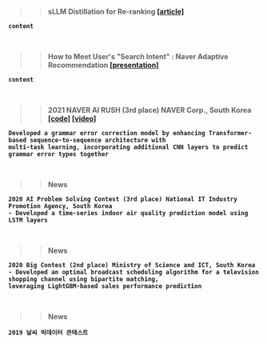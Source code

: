>> <b>sLLM Distillation for Re-ranking<b> <a href="https://www.ddaily.co.kr/page/view/2024042516090288558" target="_blank">[article]</a>
```
content
```
<br>

>> <b>How to Meet User's "Search Intent" : Naver Adaptive Recommendation<b> <a href="https://deview.kr/2023/sessions/546" target="_blank">[presentation]</a>
```
content
```
<br>

>> <b>2021 NAVER AI RUSH (3rd place) NAVER Corp., South Korea<b> <a href="https://github.com/naver-airush/airush2021_source-code/tree/main/2-4/1062" target="_blank">[code]</a> <a href="https://www.youtube.com/watch?v=DmYW-mt6vfY" target="_blank">[video]</a>
```
Developed a grammar error correction model by enhancing Transformer-based sequence-to-sequence architecture with
multi-task learning, incorporating additional CNN layers to predict grammar error types together
```
<br>

>> News
```
2020 AI Problem Solving Contest (3rd place) National IT Industry Promotion Agency, South Korea
- Developed a time-series indoor air quality prediction model using LSTM layers
```
<br>

>> News
```
2020 Big Contest (2nd place) Ministry of Science and ICT, South Korea
- Developed an optimal broadcast scheduling algorithm for a television shopping channel using bipartite matching,
leveraging LightGBM-based sales performance prediction
```
<br>

>> News
```
2019 날씨 빅데이터 콘테스트 
```